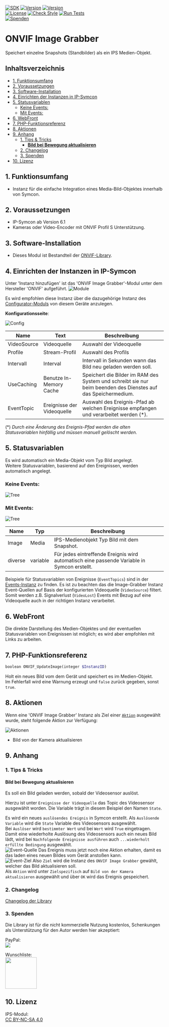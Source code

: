 [![SDK](https://img.shields.io/badge/Symcon-PHPModul-red.svg)](https://www.symcon.de/service/dokumentation/entwicklerbereich/sdk-tools/sdk-php/)
[![Version](https://img.shields.io/badge/Modul%20Version-2.00-blue.svg)](https://community.symcon.de/t/modul-onvif-profil-s-fuer-ip-kameras-und-encoder/52036)
[![Version](https://img.shields.io/badge/Symcon%20Version-6.1%20%3E-green.svg)](https://www.symcon.de/service/dokumentation/installation/migrationen/v60-v61-q1-2022/)  
[![License](https://img.shields.io/badge/License-CC%20BY--NC--SA%204.0-green.svg)](https://creativecommons.org/licenses/by-nc-sa/4.0/)
[![Check Style](https://github.com/Nall-chan/ONVIF/workflows/Check%20Style/badge.svg)](https://github.com/Nall-chan/ONVIF/actions)
[![Run Tests](https://github.com/Nall-chan/ONVIF/workflows/Run%20Tests/badge.svg)](https://github.com/Nall-chan/ONVIF/actions)  
[![Spenden](https://www.paypalobjects.com/de_DE/DE/i/btn/btn_donate_SM.gif)](#3-spenden)  

# ONVIF Image Grabber <!-- omit in toc -->
Speichert einzelne Snapshots (Standbilder) als ein IPS Medien-Objekt.  

## Inhaltsverzeichnis <!-- omit in toc -->

- [1. Funktionsumfang](#1-funktionsumfang)
- [2. Voraussetzungen](#2-voraussetzungen)
- [3. Software-Installation](#3-software-installation)
- [4. Einrichten der Instanzen in IP-Symcon](#4-einrichten-der-instanzen-in-ip-symcon)
- [5. Statusvariablen](#5-statusvariablen)
  - [Keine Events:](#keine-events)
  - [Mit Events:](#mit-events)
- [6. WebFront](#6-webfront)
- [7. PHP-Funktionsreferenz](#7-php-funktionsreferenz)
- [8. Aktionen](#8-aktionen)
- [9. Anhang](#9-anhang)
  - [1. Tips & Tricks](#1-tips--tricks)
    - [__Bild bei Bewegung aktualisieren__](#bild-bei-bewegung-aktualisieren)
  - [2. Changelog](#2-changelog)
  - [3. Spenden](#3-spenden)
- [10. Lizenz](#10-lizenz)

## 1. Funktionsumfang

* Instanz für die einfache Integration eines Media-Bild-Objektes innerhalb von Symcon.  

## 2. Voraussetzungen

* IP-Symcon ab Version 6.1
* Kameras oder Video-Encoder mit ONVIF Profil S Unterstützung.

## 3. Software-Installation

* Dieses Modul ist Bestandteil der [ONVIF-Library](../README.md#3-software-installation).    

## 4. Einrichten der Instanzen in IP-Symcon

 Unter 'Instanz hinzufügen' ist das 'ONVIF Image Grabber'-Modul unter dem Hersteller 'ONVIF' aufgeführt.
![Module](../imgs/Module.png)  

 Es wird empfohlen diese Instanz über die dazugehörige Instanz des [Configurator-Moduls](../ONVIF%20Configurator/README.md) von diesem Geräte anzulegen.  
 
__Konfigurationsseite__:

![Config](imgs/Config.png)  

| Name        | Text                       | Beschreibung                                                                                                  |
| ----------- | -------------------------- | ------------------------------------------------------------------------------------------------------------- |
| VideoSource | Videoquelle                | Auswahl der Videoquelle                                                                                       |
| Profile     | Stream-Profil              | Auswahl des Profils                                                                                           |
| Intervall   | Interval                   | Intervall in Sekunden wann das Bild neu geladen werden soll.                                                  |
| UseCaching  | Benutze In-Memory Cache    | Speichert die Bilder im RAM des System und schreibt sie nur beim beenden des Dienstes auf das Speichermedium. |
| EventTopic  | Ereignisse der Videoquelle | Auswahl des Ereignis-Pfad ab welchen Ereignisse empfangen und verarbeitet werden (*).                         |

(*)  _Durch eine Änderung des Ereignis-Pfad werden die alten Statusvariablen hinfällig und müssen manuell gelöscht werden._   

## 5. Statusvariablen

Es wird automatisch ein Media-Objekt vom Typ Bild angelegt.  
Weitere Statusvariablen, basierend auf den Ereignissen, werden automatisch angelegt.  

### Keine Events:  
![Tree](imgs/Tree1.png)  

### Mit Events:  
![Tree](imgs/Tree2.png)  

| Name    | Typ      | Beschreibung                                                                                |
| ------- | -------- | ------------------------------------------------------------------------------------------- |
| Image   | Media    | IPS-Medienobjekt Typ Bild mit dem Snapshot.                                                 |
| diverse | variable | Für jedes eintreffende Ereignis wird automatisch eine passende Variable in Symcon erstellt. |

Beispiele für Statusvariablen von Ereignisse (`EventTopics`) sind in der [Events-Instanz](../ONVIF%20Events/README.md#5-statusvariablen) zu finden.
Es ist zu beachten das die Image-Grabber Instanz Event-Quellen auf Basis der konfigurierten Videoquelle (`VideoSource`) filtert. Somit werden z.B. Signalverlust (`VideoLost`) Events mit Bezug auf eine Videoquelle auch in der richtigen Instanz verarbeitet.  

## 6. WebFront

Die direkte Darstellung des Medien-Objektes und der eventuellen Statusvariablen von Ereignissen ist möglich; es wird aber empfohlen mit Links zu arbeiten.  

## 7. PHP-Funktionsreferenz

``` php
boolean ONVIF_UpdateImage(integer $InstanzID)
```
Holt ein neues Bild vom dem Gerät und speichert es im Medien-Objekt.  
Im Fehlerfall wird eine Warnung erzeugt und `false` zurück gegeben, sonst `true`.

## 8. Aktionen

Wenn eine 'ONVIF Image Grabber' Instanz als Ziel einer [`Aktion`](https://www.symcon.de/service/dokumentation/konzepte/automationen/ablaufplaene/aktionen/) ausgewählt wurde, steht folgende Aktion zur Verfügung:  

![Aktionen](imgs/Actions.png)  
* Bild von der Kamera aktualisieren  


## 9. Anhang

### 1. Tips & Tricks

#### __Bild bei Bewegung aktualisieren__  
 
Es soll ein Bild geladen werden, sobald der Videosensor auslöst.  
 
Hierzu ist unter `Ereignisse der Videoquelle` das Topic des Videosensor ausgewählt worden.
Die Variable trägt in diesem Beispiel den Namen `State`.  

Es wird ein neues `auslösendes Ereignis` in Symcon erstellt.
Als `Auslösende Variable` wird die `State` Variable des Videosensors ausgewählt.  
Bei `Auslöser` wird `bestimmter Wert` und bei `Wert` wird `True` eingetragen.
Damit eine wiederholte Auslösung des Videosensors auch ein neues Bild lädt, wird bei `Nachfolgende Ereignisse ausführen` auch `...wiederholt erfüllte Bedingung` ausgewählt.  
![Event-Quelle](imgs/Event1.png)
Das Ereignis muss jetzt noch eine Aktion erhalten, damit es das laden eines neuen Bildes vom Gerät anstoßen kann.  
![Event-Ziel](imgs/Event2.png)
Also `Ziel` wird die Instanz des `ONVIF Image Grabber` gewählt, welcher das Bild aktualisieren soll.  
Als `Aktion` wird unter `Zielspezifisch` auf `Bild von der Kamera aktualisieren` ausgewählt und über `OK` wird das Ereignis gespeichert.  

### 2. Changelog

[Changelog der Library](../README.md#2-changelog)

### 3. Spenden

Die Library ist für die nicht kommerzielle Nutzung kostenlos, Schenkungen als Unterstützung für den Autor werden hier akzeptiert:  

  PayPal:  
<a href="https://www.paypal.com/donate?hosted_button_id=G2SLW2MEMQZH2" target="_blank"><img src="https://www.paypalobjects.com/de_DE/DE/i/btn/btn_donate_LG.gif" border="0" /></a>  

  Wunschliste:  
<a href="https://www.amazon.de/hz/wishlist/ls/YU4AI9AQT9F?ref_=wl_share" target="_blank"><img src="https://upload.wikimedia.org/wikipedia/commons/4/4a/Amazon_icon.svg" border="0" width="100"/></a>  

## 10. Lizenz

  IPS-Modul:  
  [CC BY-NC-SA 4.0](https://creativecommons.org/licenses/by-nc-sa/4.0/)  
